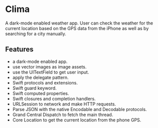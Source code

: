 #  Clima


A dark-mode enabled weather app. User can check the weather for the current location based on the GPS data from the iPhone as well as by searching for a city manually. 

## Features 

* a dark-mode enabled app.
* use vector images as image assets.
* use the UITextField to get user input. 
* apply the delegate pattern.
* Swift protocols and extensions. 
* Swift guard keyword. 
* Swift computed properties.
* Swift closures and completion handlers.
* URLSession to network and make HTTP requests.
* Parse JSON with the native Encodable and Decodable protocols. 
* Grand Central Dispatch to fetch the main thread.
* Core Location to get the current location from the phone GPS. 


